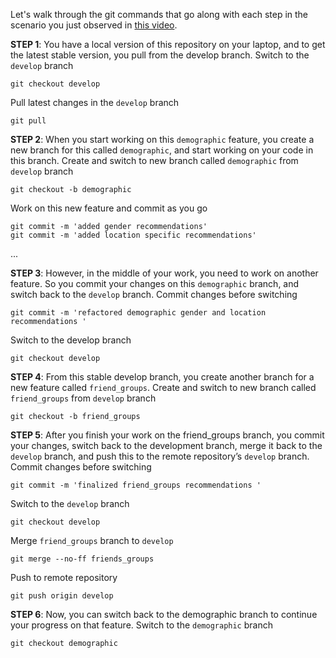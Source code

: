Let's walk through the git commands that go along with each step in the scenario 
you just observed in [this video](https://www.youtube.com/watch?time_continue=1&v=C92YcuwjZOs&feature=emb_logo).

**STEP 1**: You have a local version of this repository on your laptop, and to get the latest stable version, you pull from the develop branch.
Switch to the `develop` branch

```
git checkout develop
```

Pull latest changes in the `develop` branch

```
git pull
```

**STEP 2**: When you start working on this `demographic` feature, you create a new branch for this called `demographic`, 
and start working on your code in this branch.
Create and switch to new branch called `demographic` from `develop` branch
```
git checkout -b demographic
```

Work on this new feature and commit as you go

```
git commit -m 'added gender recommendations'
git commit -m 'added location specific recommendations'
```
...

**STEP 3**: However, in the middle of your work, you need to work on another feature. So you commit your changes on 
this `demographic` branch, and switch back to the `develop` branch.
Commit changes before switching

```
git commit -m 'refactored demographic gender and location recommendations '
```

Switch to the develop branch

```
git checkout develop
```

**STEP 4**: From this stable develop branch, you create another branch for a new feature called `friend_groups`.
Create and switch to new branch called `friend_groups` from `develop` branch

```
git checkout -b friend_groups
```

**STEP 5**: After you finish your work on the friend_groups branch, you commit your changes, 
switch back to the development branch, merge it back to the `develop` branch, and push this to the remote repository’s 
`develop` branch.
Commit changes before switching

```
git commit -m 'finalized friend_groups recommendations '
```

Switch to the `develop` branch

```
git checkout develop
```

Merge `friend_groups` branch to `develop`

```
git merge --no-ff friends_groups
```

Push to remote repository

```
git push origin develop
```

**STEP 6**: Now, you can switch back to the demographic branch to continue your progress on that feature.
Switch to the `demographic` branch

```
git checkout demographic
```